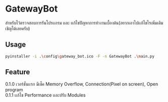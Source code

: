 # GatewayBot
สำหรับไว้ตรวจสอบการรันโปรเเกรม เเละ เเก้ไขปัญหาการทำงานเบื้องต้น(อยากเอาไปเเก้ไขไรเพิ่มเติม เชิญได้เลยครับ)

## Usage
```bash
pyinstaller -i .\config\gateway_bot.ico -F -n GatewayBot .\main.py
```

## Feature
0.1.0 เวอร์ชั่นเเรก มีเช็ค Memory Overflow, Connection(Pixel on screen), Open program\
0.1.1 เเก้ไข Performance เเละปรับ Modules
